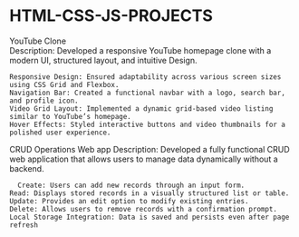 # HTML-CSS-JS-PROJECTS

YouTube Clone	
	Description: Developed a responsive YouTube homepage clone with a modern UI, structured layout, and intuitive 
	Design.										
	  
    Responsive Design: Ensured adaptability across various screen sizes using CSS Grid and Flexbox. 
  	Navigation Bar: Created a functional navbar with a logo, search bar, and profile icon. 
  	Video Grid Layout: Implemented a dynamic grid-based video listing similar to YouTube’s homepage. 
  	Hover Effects: Styled interactive buttons and video thumbnails for a polished user experience.

CRUD Operations Web app
	Description: Developed a fully functional CRUD web application that allows users to manage data dynamically without 
	a backend.

	  Create: Users can add new records through an input form. 
  	Read: Displays stored records in a visually structured list or table. 
  	Update: Provides an edit option to modify existing entries. 
  	Delete: Allows users to remove records with a confirmation prompt. 
  	Local Storage Integration: Data is saved and persists even after page refresh
